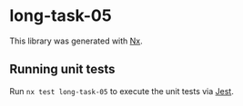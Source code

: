 # long-task-05

This library was generated with [Nx](https://nx.dev).

## Running unit tests

Run `nx test long-task-05` to execute the unit tests via [Jest](https://jestjs.io).
